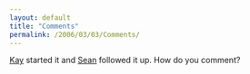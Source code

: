 ```yaml
---
layout: default
title: "Comments"
permalink: /2006/03/03/Comments/
---
```


<a href="http://kay.smoljak.com/archives/?stupid-code-comments" target="_blank">Kay</a> started it and <a href="http://corfield.org/blog/index.cfm/do/blog.entry/entry/Stupid_Comments" target="_blank">Sean</a> followed it up. How do you comment?